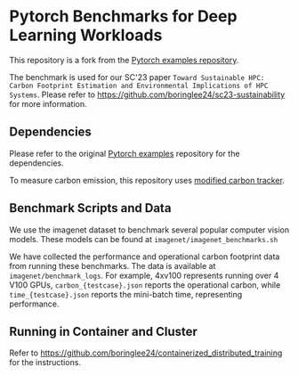 # Pytorch Benchmarks for Deep Learning Workloads

This repository is a fork from the [Pytorch examples repository](https://github.com/pytorch/examples). 

The benchmark is used for our SC'23 paper ``Toward Sustainable HPC: Carbon Footprint Estimation and Environmental Implications of HPC Systems``. Please refer to https://github.com/boringlee24/sc23-sustainability for more information.

## Dependencies

Please refer to the original [Pytorch examples](https://github.com/pytorch/examples) repository for the dependencies.

To measure carbon emission, this repository uses [modified carbon tracker](https://github.com/boringlee24/power_monitor).

## Benchmark Scripts and Data

We use the imagenet dataset to benchmark several popular computer vision models. These models can be found at ``imagenet/imagenet_benchmarks.sh``

We have collected the performance and operational carbon footprint data from running these benchmarks. The data is available at ``imagenet/benchmark_logs``. For example, 4xv100 represents running over 4 V100 GPUs, ``carbon_{testcase}.json`` reports the operational carbon, while ``time_{testcase}.json`` reports the mini-batch time, representing performance.

## Running in Container and Cluster

Refer to https://github.com/boringlee24/containerized_distributed_training for the instructions.

